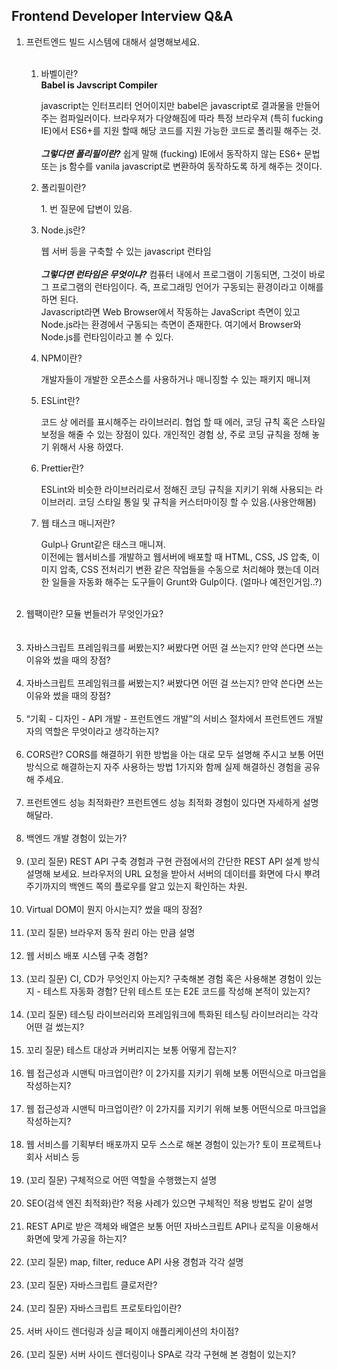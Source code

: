 ## Frontend Developer Interview Q&A

<ol>
	<li>프런트엔드 빌드 시스템에 대해서 설명해보세요.</li><br/>
	<ol>
		<li>바벨이란?</li>
		<b>Babel is Javscript Compiler</b><br/>
		<p>javascript는 인터프리터 언어이지만 babel은 javascript로 결과물을 만들어주는 컴파일러이다. 브라우져가 다양해짐에 따라 특정 브라우져 (특히 fucking IE)에서 ES6+를 지원 할때 해당 코드를 지원 가능한 코드로 폴리필 해주는 것.  <br/> <br/> <em><b>그렇다면 폴리필이란?</b></em> 쉽게 말해 (fucking) IE에서 동작하지 않는 ES6+ 문법 또는 js 함수를 vanila javascript로 변환하여 동작하도록 하게 해주는 것이다.</p>
		<li>폴리필이란?</li>
		<p>1. 번 질문에 답변이 있음.</p>
		<li>Node.js란?</li>
		<p>웹 서버 등을 구축할 수 있는 javascript 런타임<br/><br/><em><b>그렇다면 런타임은 무엇이냐?</b></em> 컴퓨터 내에서 프로그램이 기동되면, 그것이 바로 그 프로그램의 런타임이다. 즉,  프로그래밍 언어가 구동되는 환경이라고 이해를 하면 된다. <br/> Javascript라면 Web Browser에서 작동하는 JavaScript 측면이 있고 Node.js라는 환경에서 구동되는 측면이 존재한다. 여기에서 Browser와 Node.js를 런타임이라고 볼 수 있다.</p>
		<li>NPM이란?</li>
		<p>개발자들이 개발한 오픈소스를 사용하거나 매니징할 수 있는 패키지 매니져</p>
		<li>ESLint란?</li>
		<p>코드 상 에러를 표시해주는 라이브러리. 협업 할 때 에러, 코딩 규칙 혹은 스타일 보정을 해줄 수 있는 장점이 있다. 개인적인 경험 상, 주로 코딩 규칙을 정해 놓기 위해서 사용 하였다.</p>
		<li>Prettier란?</li>
		<p>ESLint와 비슷한 라이브러리로서 정해진 코딩 규칙을 지키기 위해 사용되는 라이브러리. 코딩 스타일 통일 및 규칙을 커스터마이징 할 수 있음.(사용안해봄)</p>
		<li>웹 태스크 매니저란?</li>
		<p>Gulp나 Grunt같은 태스크 매니져. <br/>이전에는 웹서비스를 개발하고 웹서버에 배포할 때 HTML, CSS, JS 압축, 이미지 압축, CSS 전처리기 변환 같은 작업들을 수동으로 처리해야 했는데 이러한 일들을 자동화 해주는 도구들이 Grunt와 Gulp이다. (얼마나 예전인거임..?)</p>
	</ol><br/>
	<li>웹팩이란? 모듈 번들러가 무엇인가요?</li></br><br/>
	<li>자바스크립트 프레임워크를 써봤는지? 써봤다면 어떤 걸 쓰는지? 만약 쓴다면 쓰는 이유와 썼을 때의 장점?</li><br/>
	<li>자바스크립트 프레임워크를 써봤는지? 써봤다면 어떤 걸 쓰는지? 만약 쓴다면 쓰는 이유와 썼을 때의 장점?</li><br/>
	<li>“기획 - 디자인 - API 개발 - 프런트엔드 개발”의 서비스 절차에서 프런트엔드 개발자의 역할은 무엇이라고 생각하는지?</li><br/>
	<li>CORS란? CORS를 해결하기 위한 방법을 아는 대로 모두 설명해 주시고 보통 어떤 방식으로 해결하는지 자주 사용하는 방법 1가지와 함께 실제 해결하신 경험을 공유해 주세요.</li><br/>
	<li>프런트엔드 성능 최적화란? 프런트엔드 성능 최적화 경험이 있다면 자세하게 설명해달라.</li><br/>
	<li>백엔드 개발 경험이 있는가?</li><br/>
	<li>(꼬리 질문) REST API 구축 경험과 구현 관점에서의 간단한 REST API 설계 방식 설명해 보세요. 브라우저의 URL 요청을 받아서 서버의 데이터를 화면에 다시 뿌려주기까지의 백엔드 쪽의 플로우를 알고 있는지 확인하는 차원.</li><br/>
	<li> Virtual DOM이 뭔지 아시는지? 썼을 때의 장점?</li><br/>
	<li>(꼬리 질문) 브라우저 동작 원리 아는 만큼 설명</li><br/>
	<li>웹 서비스 배포 시스템 구축 경험?</li><br/>
	<li>(꼬리 질문) CI, CD가 무엇인지 아는지? 구축해본 경험 혹은 사용해본 경험이 있는지
-   테스트 자동화 경험? 단위 테스트 또는 E2E 코드를 작성해 본적이 있는지?</li><br/>
	<li>(꼬리 질문) 테스팅 라이브러리와 프레임워크에 특화된 테스팅 라이브러리는 각각 어떤 걸 썼는지?</li><br/>
	<li>꼬리 질문) 테스트 대상과 커버리지는 보통 어떻게 잡는지?</li><br/>
	<li>웹 접근성과 시맨틱 마크업이란? 이 2가지를 지키기 위해 보통 어떤식으로 마크업을 작성하는지?</li><br/>
	<li>웹 접근성과 시맨틱 마크업이란? 이 2가지를 지키기 위해 보통 어떤식으로 마크업을 작성하는지?</li><br/>
	<li>웹 서비스를 기획부터 배포까지 모두 스스로 해본 경험이 있는가? 토이 프로젝트나 회사 서비스 등</li><br/>
	<li>(꼬리 질문) 구체적으로 어떤 역할을 수행했는지 설명</li><br/>
	<li>SEO(검색 엔진 최적화)란? 적용 사례가 있으면 구체적인 적용 방법도 같이 설명</li><br/>
	<li>REST API로 받은 객체와 배열은 보통 어떤 자바스크립트 API나 로직을 이용해서 화면에 맞게 가공을 하는지?</li><br/>
	<li>(꼬리 질문) map, filter, reduce API 사용 경험과 각각 설명</li><br/>
	<li>(꼬리 질문) 자바스크립트 클로저란?</li><br/>
	<li>(꼬리 질문) 자바스크립트 프로토타입이란?</li><br/>
	<li>서버 사이드 렌더링과 싱글 페이지 애플리케이션의 차이점?</li><br/>
	<li>(꼬리 질문) 서버 사이드 렌더링이나 SPA로 각각 구현해 본 경험이 있는지?</li><br/>
</ol>